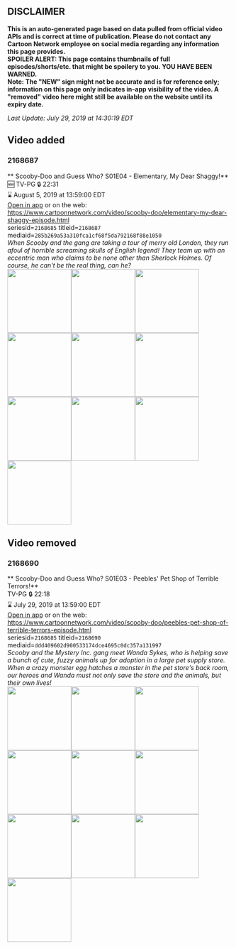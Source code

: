 ## DISCLAIMER
**This is an auto-generated page based on data pulled from official video APIs and is correct at time of publication. Please do not contact any Cartoon Network employee on social media regarding any information this page provides.**  
**SPOILER ALERT: This page contains thumbnails of full episodes/shorts/etc. that might be spoilery to you. YOU HAVE BEEN WARNED.**  
**Note: The "NEW" sign might not be accurate and is for reference only; information on this page only indicates in-app visibility of the video. A "removed" video here might still be available on the website until its expiry date.**  

_Last Update: July 29, 2019 at 14:30:19 EDT_
## Video added
### 2168687
** Scooby-Doo and Guess Who? S01E04 - Elementary, My Dear Shaggy!**  
🆕 TV-PG 🔒 22:31  
⌛ August 5, 2019 at 13:59:00 EDT  
[Open in app](https://tinyurl.com/yyrfrsov) or on the web: https://www.cartoonnetwork.com/video/scooby-doo/elementary-my-dear-shaggy-episode.html  
seriesid=`2168685` titleid=`2168687` mediaid=`285b269a53a310fca1cf68f5da792168f88e1050`  
_When Scooby and the gang are taking a tour of merry old London, they run afoul of horrible screaming skulls of English legend! They team up with an eccentric man who claims to be none other than Sherlock Holmes. Of course, he can't be the real thing, can he?_  
<a href="https://s3.amazonaws.com/cartoonorchestrator/2168687_001_1280x720.jpg"><img src="https://s3.amazonaws.com/cartoonorchestrator/2168687_001_640x360.jpg" height="144px" /></a><a href="https://s3.amazonaws.com/cartoonorchestrator/2168687_002_1280x720.jpg"><img src="https://s3.amazonaws.com/cartoonorchestrator/2168687_002_640x360.jpg" height="144px" /></a><a href="https://s3.amazonaws.com/cartoonorchestrator/2168687_003_1280x720.jpg"><img src="https://s3.amazonaws.com/cartoonorchestrator/2168687_003_640x360.jpg" height="144px" /></a><a href="https://s3.amazonaws.com/cartoonorchestrator/2168687_004_1280x720.jpg"><img src="https://s3.amazonaws.com/cartoonorchestrator/2168687_004_640x360.jpg" height="144px" /></a><a href="https://s3.amazonaws.com/cartoonorchestrator/2168687_005_1280x720.jpg"><img src="https://s3.amazonaws.com/cartoonorchestrator/2168687_005_640x360.jpg" height="144px" /></a><a href="https://s3.amazonaws.com/cartoonorchestrator/2168687_006_1280x720.jpg"><img src="https://s3.amazonaws.com/cartoonorchestrator/2168687_006_640x360.jpg" height="144px" /></a><a href="https://s3.amazonaws.com/cartoonorchestrator/2168687_007_1280x720.jpg"><img src="https://s3.amazonaws.com/cartoonorchestrator/2168687_007_640x360.jpg" height="144px" /></a><a href="https://s3.amazonaws.com/cartoonorchestrator/2168687_008_1280x720.jpg"><img src="https://s3.amazonaws.com/cartoonorchestrator/2168687_008_640x360.jpg" height="144px" /></a><a href="https://s3.amazonaws.com/cartoonorchestrator/2168687_009_1280x720.jpg"><img src="https://s3.amazonaws.com/cartoonorchestrator/2168687_009_640x360.jpg" height="144px" /></a><a href="https://s3.amazonaws.com/cartoonorchestrator/2168687_010_1280x720.jpg"><img src="https://s3.amazonaws.com/cartoonorchestrator/2168687_010_640x360.jpg" height="144px" /></a>
## Video removed
### 2168690
** Scooby-Doo and Guess Who? S01E03 - Peebles' Pet Shop of Terrible Terrors!**  
TV-PG 🔒 22:18  
⌛ July 29, 2019 at 13:59:00 EDT  
[Open in app](https://tinyurl.com/y65t3392) or on the web: https://www.cartoonnetwork.com/video/scooby-doo/peebles-pet-shop-of-terrible-terrors-episode.html  
seriesid=`2168685` titleid=`2168690` mediaid=`ddd409602d900533174dce4695c0dc357a131997`  
_Scooby and the Mystery Inc. gang meet Wanda Sykes, who is helping save a bunch of cute, fuzzy animals up for adoption in a large pet supply store. When a crazy monster egg hatches a monster in the pet store's back room, our heroes and Wanda must not only save the store and the animals, but their own lives!_  
<a href="https://s3.amazonaws.com/cartoonorchestrator/2168690_001_1280x720.jpg"><img src="https://s3.amazonaws.com/cartoonorchestrator/2168690_001_640x360.jpg" height="144px" /></a><a href="https://s3.amazonaws.com/cartoonorchestrator/2168690_002_1280x720.jpg"><img src="https://s3.amazonaws.com/cartoonorchestrator/2168690_002_640x360.jpg" height="144px" /></a><a href="https://s3.amazonaws.com/cartoonorchestrator/2168690_003_1280x720.jpg"><img src="https://s3.amazonaws.com/cartoonorchestrator/2168690_003_640x360.jpg" height="144px" /></a><a href="https://s3.amazonaws.com/cartoonorchestrator/2168690_004_1280x720.jpg"><img src="https://s3.amazonaws.com/cartoonorchestrator/2168690_004_640x360.jpg" height="144px" /></a><a href="https://s3.amazonaws.com/cartoonorchestrator/2168690_005_1280x720.jpg"><img src="https://s3.amazonaws.com/cartoonorchestrator/2168690_005_640x360.jpg" height="144px" /></a><a href="https://s3.amazonaws.com/cartoonorchestrator/2168690_006_1280x720.jpg"><img src="https://s3.amazonaws.com/cartoonorchestrator/2168690_006_640x360.jpg" height="144px" /></a><a href="https://s3.amazonaws.com/cartoonorchestrator/2168690_007_1280x720.jpg"><img src="https://s3.amazonaws.com/cartoonorchestrator/2168690_007_640x360.jpg" height="144px" /></a><a href="https://s3.amazonaws.com/cartoonorchestrator/2168690_008_1280x720.jpg"><img src="https://s3.amazonaws.com/cartoonorchestrator/2168690_008_640x360.jpg" height="144px" /></a><a href="https://s3.amazonaws.com/cartoonorchestrator/2168690_009_1280x720.jpg"><img src="https://s3.amazonaws.com/cartoonorchestrator/2168690_009_640x360.jpg" height="144px" /></a><a href="https://s3.amazonaws.com/cartoonorchestrator/2168690_010_1280x720.jpg"><img src="https://s3.amazonaws.com/cartoonorchestrator/2168690_010_640x360.jpg" height="144px" /></a>
